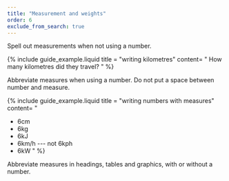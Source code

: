 ```yaml
---
title: "Measurement and weights"
order: 6
exclude_from_search: true
---
```


Spell out measurements when not using a number.

{% include guide_example.liquid
  title = "writing kilometres"
  content= "
How many kilometres did they travel?
"
%}

Abbreviate measures when using a number. Do not put a space between number and measure.

{% include guide_example.liquid
  title = "writing numbers with measures"
  content= "
- 6cm
- 6kg
- 6kJ
- 6km/h --- not 6kph
- 6kW
"
%}

Abbreviate measures in headings, tables and graphics, with or without a number.
